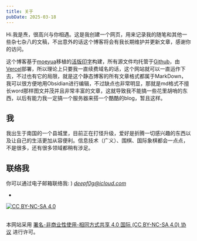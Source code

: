 ```yaml
---
title: 关于
pubDate: 2025-03-18
---
```

Hi.我是焘，很高兴与你相遇。这是我创建一个网页，用来记录我的随笔和其他一些杂七杂八的文稿，不出意外的话这个博客将会有我长期维护并更新文章，感谢你的访问。  

这个博客基于[moeyua](https://github.com/moeyua)移植的[活版印字](https://github.com/moeyua/astro-theme-typography)构建，所有源文件均托管于[Github](https://github.com/DeepFog-ORG/astro-theme-typography)，由[Vercel](https://vercel.com/)部署，所以理论上只要我一直续费域名的话，这个网站就可以一直运作下去，不过也有它的局限，就是这个静态博客的所有文章格式都属于MarkDown，我可以很方便地用Obsidian进行编辑，不过缺点也非常明显，那就是md格式不擅长word那样图文并茂并且非常丰富的文章，这就导致我不能搞一些花里胡哨的东西，以后有能力我一定搞一个服务器来搭一个酷酷的blog，暂且这样。

## 我
我出生于南国的一个县城里，目前正在打怪升级，爱好是折腾一切感兴趣的东西以及让自己的生活更加从容便利。信息技术（广义）、围棋、国际象棋都会一点点，不是很多，还有很多领域都稍有涉足。

## 联络我
你可以通过电子邮箱联络我: )
*deepf0g@icloud.com*

-

[![CC BY-NC-SA 4.0](https://i.creativecommons.org/l/by-nc-sa/4.0/88x31.png)](https://creativecommons.org/licenses/by-nc-sa/4.0/)

<br>本网站采用 [署名-非商业性使用-相同方式共享 4.0 国际 (CC BY-NC-SA 4.0) 协议](https://creativecommons.org/licenses/by-nc-sa/4.0/) 进行许可。

